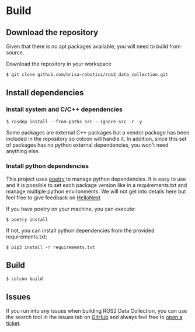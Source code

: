 # Build

## Download the repository
Given that there is no apt packages available, you will need to build from source.

Download the repository in your workspace

```bash
$ git clone github.com/brisa-robotics/ros2_data_collection.git
```

## Install dependencies
### Install system and C/C++ dependencies
```
$ rosdep install --from-paths src --ignore-src -r -y
```

Some packages are external C++ packages but a vendor package has been included in the repository so colcon will handle it.
In addition, since this set of packages has no python external dependencies, you won't need anything else.

### Install python dependencies
This project uses [poetry](https://python-poetry.org/) to manage python dependencies. It is easy to use and it is possible to set each package version like in a requirements.txt and manage multiple python environments. We will not get into details here but feel free to give feedback on [HelloNext](https://ros2-data-collection.hellonext.co)

If you have poetry on your machine, you can execute:

`$ poetry install`

If not, you can install python dependencies from the provided requirements.txt:

`$ pip3 install -r requirements.txt`

## Build

```bash
$ colcon build
```

## Issues
If you run into any issues when building ROS2 Data Collection, you can use the search tool in the issues tab on [GitHub](https://github.com/minipada/ros2_data_collection) and always feel free to [open a ticket](https://github.com/minipada/ros2_data_collection).
